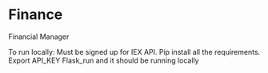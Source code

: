 # Finance
Financial Manager 

To run locally:
Must be signed up for IEX API.
Pip install all the requirements.
Export API_KEY
Flask_run and it should be running locally
